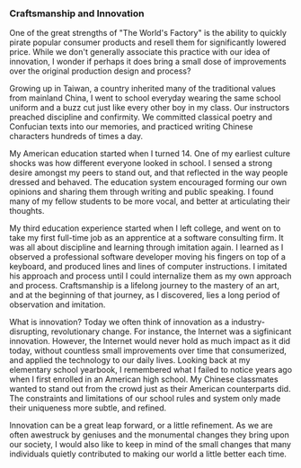 ### Craftsmanship and Innovation

One of the great strengths of "The World's Factory" is the ability to quickly pirate popular consumer products and resell them for significantly lowered price. While we don't generally associate this practice with our idea of innovation, I wonder if perhaps it does bring a small dose of improvements over the original production design and process?

Growing up in Taiwan, a country inherited many of the traditional values from mainland China, I went to school everyday wearing the same school uniform and a buzz cut just like every other boy in my class. Our instructors preached discipline and confirmity. We committed classical poetry and Confucian texts into our memories, and practiced writing Chinese characters hundreds of times a day.

My American education started when I turned 14. One of my earliest culture shocks was how different everyone looked in school. I sensed a strong desire amongst my peers to stand out, and that reflected in the way people dressed and behaved. The education system encouraged forming our own opinions and sharing them through writing and public speaking. I found many of my fellow students to be more vocal, and better at articulating their thoughts.

My third education experience started when I left college, and went on to take my first full-time job as an apprentice at a software consulting firm. It was all about discipline and learning through imitation again. I learned as I observed a professional software developer moving his fingers on top of a keyboard, and produced lines and lines of computer instructions. I imitated his approach and process until I could internalize them as my own approach and process. Craftsmanship is a lifelong journey to the mastery of an art, and at the beginning of that journey, as I discovered, lies a long period of observation and imitation.

What is innovation? Today we often think of innovation as a industry-disrupting, revolutionary change. For instance, the Internet was a sigfinicant innovation. However, the Internet would never hold as much impact as it did today, without countless small improvements over time that consumerized, and applied the technology to our daily lives. Looking back at my elementary school yearbook, I remembered what I failed to notice years ago when I first enrolled in an American high school. My Chinese classmates wanted to stand out from the crowd just as their American counterparts did. The constraints and limitations of our school rules and system only made their uniqueness more subtle, and refined.

Innovation can be a great leap forward, or a little refinement. As we are often awestruck by geniuses and the monumental changes they bring upon our society, I would also like to keep in mind of the small changes that many individuals quietly contributed to making our world a little better each time.
